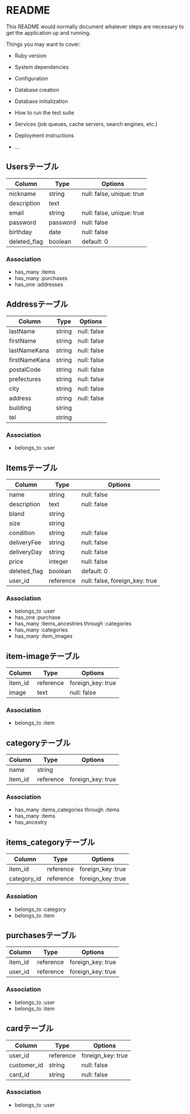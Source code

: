 # README

This README would normally document whatever steps are necessary to get the
application up and running.

Things you may want to cover:

* Ruby version

* System dependencies

* Configuration

* Database creation

* Database initialization

* How to run the test suite

* Services (job queues, cache servers, search engines, etc.)

* Deployment instructions

* ...

## Usersテーブル
|Column|Type|Options|
|------|----|-------|
|nickname|string|null: false, unique: true|
|description|text|
|email|string|null: false, unique: true|
|password|password|null: false|
|birthday|date|null: false|
|deleted_flag|boolean|default: 0|
### Association
- has_many :items
- has_many :purchases
- has_one :addresses
## Addressテーブル
|Column|Type|Options|
|------|----|-------|
|lastName|string|null: false|
|firstName|string|null: false|
|lastNameKana|string|null: false|
|firstNameKana|string|null: false|
|postalCode|string|null: false|
|prefectures|string|null: false|
|city|string|null: false|
|address|string|null: false|
|building|string|
|tel|string|
### Association
- belongs_to :user
## Itemsテーブル
|Column|Type|Options|
|------|----|-------|
|name|string|null: false|
|description|text|null: false|
|bland|string|
|size|string|
|condition|string|null: false|
|deliveryFee|string|null: false|
|deliveryDay|string|null: false|
|price|integer|null: false|
|deleted_flag|boolean|default: 0|
|user_id|reference|null: false, foreign_key: true|
### Association
- belongs_to :user
- has_one :purchase
- has_many :items_ancestries through :categories
- has_many :categories
- has_many :item_images
## item-imageテーブル
|Column|Type|Options|
|------|----|-------|
|item_id|reference|foreign_key: true|
|image|text|null: false|
### Association
- belongs_to :item
## categoryテーブル
|Column|Type|Options|
|------|----|-------|
|name|string|
|item_id|reference|foreign_key: true|
### Association
- has_many :items_categories through :items
- has_many :items
- has_ancestry
## items_categoryテーブル
|Column|Type|Options|
|------|----|-------|
|item_id|reference|foreign_key :true|
|category_id|reference|foreign_key :true|
### Assoiation
- belongs_to :category
- belongs_to :item
## purchasesテーブル
|Column|Type|Options|
|------|----|-------|
|item_id|reference|foreign_key: true|
|user_id|reference|foreign_key: true|
### Association
- belongs_to :user
- belongs_to :item
## cardテーブル
|Column|Type|Options|
|------|----|-------|
|user_id|reference|foreign_key: true|
|customer_id|string|null: false|
|card_id|string|null: false|
### Association
- belongs_to :user